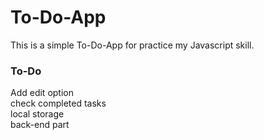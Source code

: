 # To-Do-App
This is a simple To-Do-App for practice my Javascript skill.
### To-Do

 Add edit option<br>
 check completed tasks<br>
 local storage<br>
 back-end part
